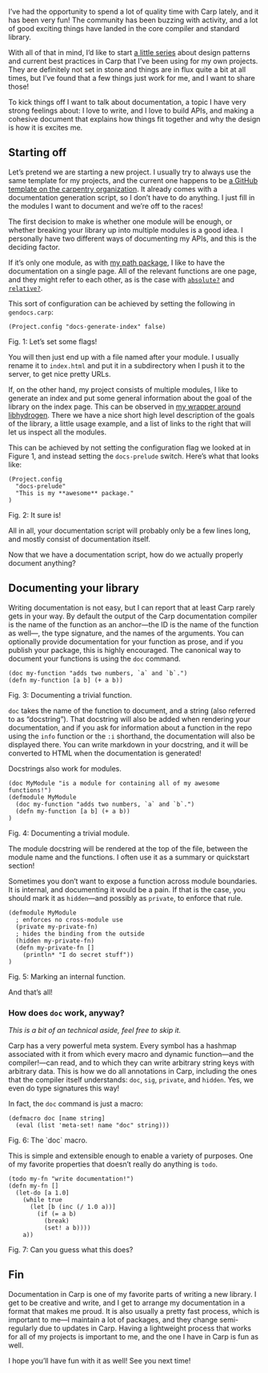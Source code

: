 I’ve had the opportunity to spend a lot of quality time with Carp lately, and
it has been very fun! The community has been buzzing with activity, and a lot
of good exciting things have landed in the core compiler and standard library.

With all of that in mind, I’d like to start [a little series](carp-patterns)
about design patterns and current best practices in Carp that I’ve been using
for my own projects. They are definitely not set in stone and things are in
flux quite a bit at all times, but I’ve found that a few things just work for
me, and I want to share those!

To kick things off I want to talk about documentation, a topic I have very
strong feelings about: I love to write, and I love to build APIs, and making
a cohesive document that explains how things fit together and why the design
is how it is excites me.

## Starting off

Let’s pretend we are starting a new project. I usually try to always use the
same template for my projects, and the current one happens to be [a GitHub
template on the carpentry organization](https://github.com/carpentry-org/template).
It already comes with a documentation generation script, so I don’t have to do
anything. I just fill in the modules I want to document and we’re off to the
races!

The first decision to make is whether one module will be enough, or whether
breaking your library up into multiple modules is a good idea. I personally
have two different ways of documenting my APIs, and this is the deciding
factor.

If it’s only one module, as with [my path package](https://veitheller.de/path/),
I like to have the documentation on a single page. All of the relevant
functions are one page, and they might refer to each other, as is the case with
[`absolute?`](https://veitheller.de/path/#absolute?) and
[`relative?`](https://veitheller.de/path/#relative?).

This sort of configuration can be achieved by setting the following in
`gendocs.carp`:

```
(Project.config "docs-generate-index" false)
```
<div class="figure-label">Fig. 1: Let’s set some flags!</div>

You will then just end up with a file named after your module. I usually rename
it to `index.html` and put it in a subdirectory when I push it to the server,
to get nice pretty URLs.

If, on the other hand, my project consists of multiple modules, I like to
generate an index and put some general information about the goal of the
library on the index page. This can be observed in [my wrapper around
libhydrogen](https://veitheller.de/hydrogen/). There we have a nice short high
level description of the goals of the library, a little usage example, and a
list of links to the right that will let us inspect all the modules.

This can be achieved by not setting the configuration flag we looked at in
Figure 1, and instead setting the `docs-prelude` switch. Here’s what that looks
like:

```
(Project.config
  "docs-prelude"
  "This is my **awesome** package."
)
```
<div class="figure-label">Fig. 2: It sure is!</div>

All in all, your documentation script will probably only be a few lines long,
and mostly consist of documentation itself.

Now that we have a documentation script, how do we actually properly document
anything?

## Documenting your library

Writing documentation is not easy, but I can report that at least Carp rarely
gets in your way. By default the output of the Carp documentation compiler is
the name of the function as an anchor—the ID is the name of the function as
well—, the type signature, and the names of the arguments. You can optionally
provide documentation for your function as prose, and if you publish your
package, this is highly encouraged. The canonical way to document your
functions is using the `doc` command.

```
(doc my-function "adds two numbers, `a` and `b`.")
(defn my-function [a b] (+ a b))
```
<div class="figure-label">Fig. 3: Documenting a trivial function.</div>

`doc` takes the name of the function to document, and a string (also referred
to as “docstring”). That docstring will also be added when rendering your
documentation, and if you ask for information about a function in the repo
using the `info` function or the `:i` shorthand, the documentation will also
be displayed there. You can write markdown in your docstring, and it will be
converted to HTML when the documentation is generated!

Docstrings also work for modules.

```
(doc MyModule "is a module for containing all of my awesome functions!")
(defmodule MyModule
  (doc my-function "adds two numbers, `a` and `b`.")
  (defn my-function [a b] (+ a b))
)
```
<div class="figure-label">Fig. 4: Documenting a trivial module.</div>

The module docstring will be rendered at the top of the file, between the
module name and the functions. I often use it as a summary or quickstart
section!

Sometimes you don’t want to expose a function across module boundaries. It is
internal, and documenting it would be a pain. If that is the case, you should
mark it as `hidden`—and possibly as `private`, to enforce that rule.

```
(defmodule MyModule
  ; enforces no cross-module use
  (private my-private-fn)
  ; hides the binding from the outside
  (hidden my-private-fn)
  (defn my-private-fn []
    (println* "I do secret stuff"))
)
```
<div class="figure-label">Fig. 5: Marking an internal function.</div>

And that’s all!

### How does `doc` work, anyway?

*This is a bit of an technical aside, feel free to skip it.*

Carp has a very powerful meta system. Every symbol has a hashmap associated
with it from which every macro and dynamic function—and the compiler!—can read,
and to which they can write arbitrary string keys with arbitrary data. This is
how we do all annotations in Carp, including the ones that the compiler itself
understands: `doc`, `sig`, `private`, and `hidden`. Yes, we even do type
signatures this way!

In fact, the `doc` command is just a macro:

```
(defmacro doc [name string]
  (eval (list 'meta-set! name "doc" string)))
```
<div class="figure-label">Fig. 6: The `doc` macro.</div>

This is simple and extensible enough to enable a variety of purposes. One of my
favorite properties that doesn’t really do anything is `todo`.

```
(todo my-fn "write documentation!")
(defn my-fn []
  (let-do [a 1.0]
    (while true
      (let [b (inc (/ 1.0 a))]
        (if (= a b)
          (break)
          (set! a b))))
    a))
```
<div class="figure-label">Fig. 7: Can you guess what this does?</div>

## Fin

Documentation in Carp is one of my favorite parts of writing a new library. I
get to be creative and write, and I get to arrange my documentation in a format
that makes me proud. It is also usually a pretty fast process, which is
important to me—I maintain a lot of packages, and they change semi-regularly
due to updates in Carp. Having a lightweight process that works for all of my
projects is important to me, and the one I have in Carp is fun as well.

I hope you’ll have fun with it as well! See you next time!
